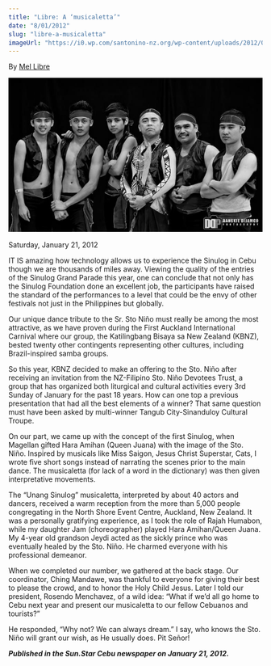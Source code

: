 ```yaml
---
title: "Libre: A ‘musicaletta’"
date: "8/01/2012"
slug: "libre-a-musicaletta"
imageUrl: "https://i0.wp.com/santonino-nz.org/wp-content/uploads/2012/03/398642_10150508189511523_225601086522_9159388_81266402_n.jpg?resize=737%2C445"
---
```


By [Mel Libre](http://www.sunstar.com.ph/taxonomy/term/139)

[![](assets\images\398642_10150508189511523_225601086522_9159388_81266402_n.jpg "398642_10150508189511523_225601086522_9159388_81266402_n")](https://i0.wp.com/santonino-nz.org/wp-content/uploads/2012/03/398642_10150508189511523_225601086522_9159388_81266402_n.jpg)

Saturday, January 21, 2012

IT IS amazing how technology allows us to experience the Sinulog in Cebu though we are thousands of miles away. Viewing the quality of the entries of the Sinulog Grand Parade this year, one can conclude that not only has the Sinulog Foundation done an excellent job, the participants have raised the standard of the performances to a level that could be the envy of other festivals not just in the Philippines but globally.

Our unique dance tribute to the Sr. Sto Niño must really be among the most attractive, as we have proven during the First Auckland International Carnival where our group, the Katilingbang Bisaya sa New Zealand (KBNZ), bested twenty other contingents representing other cultures, including Brazil-inspired samba groups.

So this year, KBNZ decided to make an offering to the Sto. Niño after receiving an invitation from the NZ-Filipino Sto. Niño Devotees Trust, a group that has organized both liturgical and cultural activities every 3rd Sunday of January for the past 18 years. How can one top a previous presentation that had all the best elements of a winner? That same question must have been asked by multi-winner Tangub City-Sinanduloy Cultural Troupe.

On our part, we came up with the concept of the first Sinulog, when Magellan gifted Hara Amihan (Queen Juana) with the image of the Sto. Niño. Inspired by musicals like Miss Saigon, Jesus Christ Superstar, Cats, I wrote five short songs instead of narrating the scenes prior to the main dance. The musicaletta (for lack of a word in the dictionary) was then given interpretative movements.

The “Unang Sinulog” musicaletta, interpreted by about 40 actors and dancers, received a warm reception from the more than 5,000 people congregating in the North Shore Event Centre, Auckland, New Zealand. It was a personally gratifying experience, as I took the role of Rajah Humabon, while my daughter Jam (choreographer) played Hara Amihan/Queen Juana. My 4-year old grandson Jeydi acted as the sickly prince who was eventually healed by the Sto. Niño. He charmed everyone with his professional demeanor.

When we completed our number, we gathered at the back stage. Our coordinator, Ching Mandawe, was thankful to everyone for giving their best to please the crowd, and to honor the Holy Child Jesus. Later I told our president, Rosendo Menchavez, of a wild idea: “What if we’d all go home to Cebu next year and present our musicaletta to our fellow Cebuanos and tourists?”

He responded, “Why not? We can always dream.” I say, who knows the Sto. Niño will grant our wish, as He usually does. Pit Señor!

**_Published in the Sun.Star Cebu newspaper on January 21, 2012._**